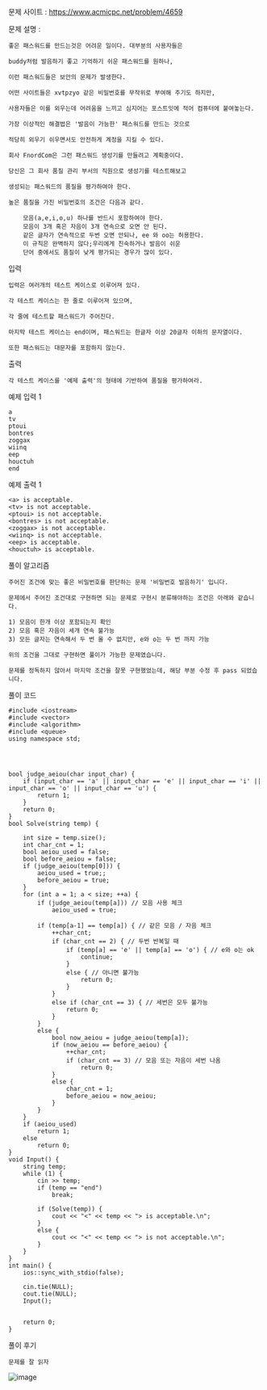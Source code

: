 문제 사이트 : https://www.acmicpc.net/problem/4659

문제 설명 :

    좋은 패스워드를 만드는것은 어려운 일이다. 대부분의 사용자들은 
    
    buddy처럼 발음하기 좋고 기억하기 쉬운 패스워드를 원하나,
    
    이런 패스워드들은 보안의 문제가 발생한다.
    
    어떤 사이트들은 xvtpzyo 같은 비밀번호를 무작위로 부여해 주기도 하지만, 
    
    사용자들은 이를 외우는데 어려움을 느끼고 심지어는 포스트잇에 적어 컴퓨터에 붙여놓는다. 
    
    가장 이상적인 해결법은 '발음이 가능한' 패스워드를 만드는 것으로
    
    적당히 외우기 쉬우면서도 안전하게 계정을 지킬 수 있다. 
    
    회사 FnordCom은 그런 패스워드 생성기를 만들려고 계획중이다. 
    
    당신은 그 회사 품질 관리 부서의 직원으로 생성기를 테스트해보고 
    
    생성되는 패스워드의 품질을 평가하여야 한다. 
    
    높은 품질을 가진 비밀번호의 조건은 다음과 같다.

        모음(a,e,i,o,u) 하나를 반드시 포함하여야 한다.
        모음이 3개 혹은 자음이 3개 연속으로 오면 안 된다.
        같은 글자가 연속적으로 두번 오면 안되나, ee 와 oo는 허용한다.
        이 규칙은 완벽하지 않다;우리에게 친숙하거나 발음이 쉬운
        단어 중에서도 품질이 낮게 평가되는 경우가 많이 있다.
        
입력
      
    입력은 여러개의 테스트 케이스로 이루어져 있다.
    
    각 테스트 케이스는 한 줄로 이루어져 있으며, 
    
    각 줄에 테스트할 패스워드가 주어진다.
    
    마지막 테스트 케이스는 end이며, 패스워드는 한글자 이상 20글자 이하의 문자열이다. 
    
    또한 패스워드는 대문자를 포함하지 않는다.

출력

    각 테스트 케이스를 '예제 출력'의 형태에 기반하여 품질을 평가하여라.

예제 입력 1 

    a
    tv
    ptoui
    bontres
    zoggax
    wiinq
    eep
    houctuh
    end

예제 출력 1 

    <a> is acceptable.
    <tv> is not acceptable.
    <ptoui> is not acceptable.
    <bontres> is not acceptable.
    <zoggax> is not acceptable.
    <wiinq> is not acceptable.
    <eep> is acceptable.
    <houctuh> is acceptable.

풀이 알고리즘

    주어진 조건에 맞는 좋은 비밀번호를 판단하는 문제 '비밀번호 발음하기' 입니다.

    문제에서 주어진 조건대로 구현하면 되는 문제로 구현시 분류해야하는 조건은 아래와 같습니다.

    1) 모음이 한개 이상 포함되는지 확인
    2) 모음 혹은 자음이 세개 연속 불가능
    3) 모든 글자는 연속해서 두 번 올 수 없지만, e와 o는 두 번 까지 가능

    위의 조건을 그대로 구현하면 풀이가 가능한 문제였습니다.

    문제를 정독하지 않아서 마지막 조건을 잘못 구현했었는데, 해당 부분 수정 후 pass 되었습니다.

풀이 코드

    #include <iostream>
    #include <vector>
    #include <algorithm>
    #include <queue>
    using namespace std;
    
    
    
    
    bool judge_aeiou(char input_char) {
        if (input_char == 'a' || input_char == 'e' || input_char == 'i' || input_char == 'o' || input_char == 'u') {
            return 1;
        }
        return 0;
    }
    bool Solve(string temp) {
        
        int size = temp.size();
        int char_cnt = 1;
        bool aeiou_used = false;
        bool before_aeiou = false;
        if (judge_aeiou(temp[0])) {
            aeiou_used = true;;
            before_aeiou = true;
        }
        for (int a = 1; a < size; ++a) {
            if (judge_aeiou(temp[a])) // 모음 사용 체크
                aeiou_used = true;
    
            if (temp[a-1] == temp[a]) { // 같은 모음 / 자음 체크
                ++char_cnt;
                if (char_cnt == 2) { // 두번 반복일 때 
                    if (temp[a] == 'e' || temp[a] == 'o') { // e와 o는 ok
                        continue;
                    }
                    else { // 아니면 불가능
                        return 0;
                    }
                }
                else if (char_cnt == 3) { // 세번은 모두 불가능
                    return 0;
                }
            }
            else {
                bool now_aeiou = judge_aeiou(temp[a]);
                if (now_aeiou == before_aeiou) {
                    ++char_cnt;
                    if (char_cnt == 3) // 모음 또는 자음이 세번 나옴
                        return 0;
                }
                else {
                    char_cnt = 1;
                    before_aeiou = now_aeiou;
                }
            }
        }
        if (aeiou_used)
            return 1;
        else
            return 0;
    }
    void Input() {
        string temp;
        while (1) {
            cin >> temp;
            if (temp == "end")
                break;
    
            if (Solve(temp)) {
                cout << "<" << temp << "> is acceptable.\n";
            }
            else {
                cout << "<" << temp << "> is not acceptable.\n";
            }
        }
    }
    int main() {
        ios::sync_with_stdio(false);
    
        cin.tie(NULL);
        cout.tie(NULL);
        Input();
    
    
        return 0;
    }

풀이 후기

    문제를 잘 읽자
![image](https://github.com/user-attachments/assets/5129daf3-f997-4563-8700-577ac100a746)
